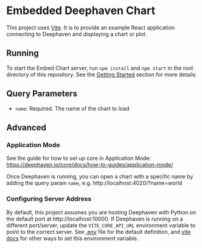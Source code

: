 # Embedded Deephaven Chart

This project uses [Vite](https://vitejs.dev/guide/). It is to provide an example React application connecting to Deephaven and displaying a chart or plot.

## Running

To start the Embed Chart server, run `npm install` and `npm start` in the root directory of this repository. See the [Getting Started](../../README.md#getting-started) section for more details.

## Query Parameters

- `name`: Required. The name of the chart to load

## Advanced

### Application Mode

See the guide for how to set up core in Application Mode: https://deephaven.io/core/docs/how-to-guides/application-mode/

Once Deephaven is running, you can open a chart with a specific name by adding the query param `name`, e.g. http://localhost:4020/?name=world

### Configuring Server Address

By default, this project assumes you are hosting Deephaven with Python on the default port at http://localhost:10000. If Deephaven is running on a different port/server, update the `VITE_CORE_API_URL` environment variable to point to the correct server. See [.env](./.env) file for the default definition, and [vite docs](https://vitejs.dev/guide/env-and-mode.html#env-variables-and-modes) for other ways to set this environment variable.
